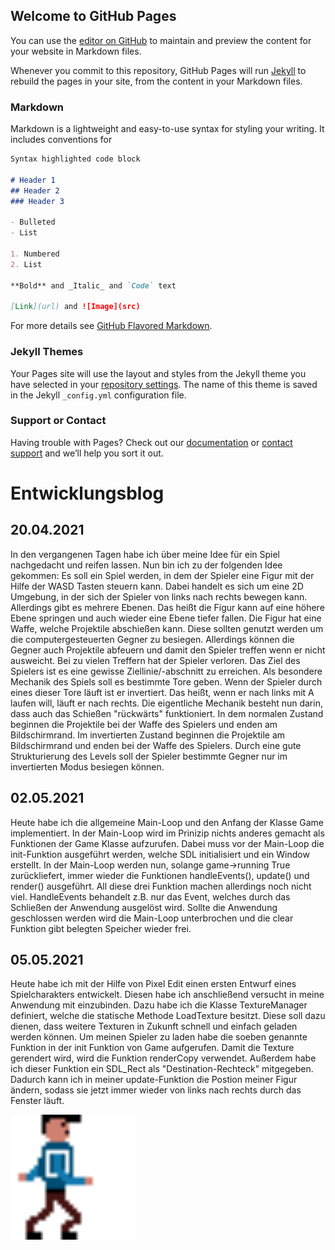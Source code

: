 ## Welcome to GitHub Pages

You can use the [editor on GitHub](https://github.com/CodingJosh42/GameProgramming/edit/gh-pages/index.md) to maintain and preview the content for your website in Markdown files.

Whenever you commit to this repository, GitHub Pages will run [Jekyll](https://jekyllrb.com/) to rebuild the pages in your site, from the content in your Markdown files.

### Markdown

Markdown is a lightweight and easy-to-use syntax for styling your writing. It includes conventions for

```markdown
Syntax highlighted code block

# Header 1
## Header 2
### Header 3

- Bulleted
- List

1. Numbered
2. List

**Bold** and _Italic_ and `Code` text

[Link](url) and ![Image](src)
```

For more details see [GitHub Flavored Markdown](https://guides.github.com/features/mastering-markdown/).

### Jekyll Themes

Your Pages site will use the layout and styles from the Jekyll theme you have selected in your [repository settings](https://github.com/CodingJosh42/GameProgramming/settings/pages). The name of this theme is saved in the Jekyll `_config.yml` configuration file.

### Support or Contact

Having trouble with Pages? Check out our [documentation](https://docs.github.com/categories/github-pages-basics/) or [contact support](https://support.github.com/contact) and we’ll help you sort it out.

# Entwicklungsblog

## 20.04.2021
In den vergangenen Tagen habe ich über meine Idee für ein Spiel nachgedacht und reifen lassen. Nun bin ich zu der folgenden Idee gekommen: Es soll ein Spiel werden, in dem der Spieler eine Figur mit der Hilfe der WASD Tasten steuern kann. Dabei handelt es sich um eine 2D Umgebung, in der sich der Spieler von links nach rechts bewegen kann. Allerdings gibt es mehrere Ebenen. Das heißt die Figur kann auf eine höhere Ebene springen und auch wieder eine Ebene tiefer fallen. Die Figur hat eine Waffe, welche Projektile abschießen kann. Diese sollten genutzt werden um die computergesteuerten Gegner zu besiegen. Allerdings können die Gegner auch Projektile abfeuern und damit den Spieler treffen wenn er nicht ausweicht. Bei zu vielen Treffern hat der Spieler verloren. Das Ziel des Spielers ist es eine gewisse Ziellinie/-abschnitt zu erreichen. Als besondere Mechanik des Spiels soll es bestimmte Tore geben. Wenn der Spieler durch eines dieser Tore läuft ist er invertiert. Das heißt, wenn er nach links mit A laufen will, läuft er nach rechts. Die eigentliche Mechanik besteht nun darin, dass auch das Schießen "rückwärts" funktioniert. In dem normalen Zustand beginnen die Projektile bei der Waffe des Spielers und enden am Bildschirmrand. Im invertierten Zustand beginnen die Projektile am Bildschirmrand und enden bei der Waffe des Spielers. Durch eine gute Strukturierung des Levels soll der Spieler bestimmte Gegner nur im invertierten Modus besiegen können.

## 02.05.2021
Heute habe ich die allgemeine Main-Loop und den Anfang der Klasse Game implementiert. In der Main-Loop wird im Prinizip nichts anderes gemacht als Funktionen der Game Klasse aufzurufen. Dabei muss vor der Main-Loop die init-Funktion ausgeführt werden, welche SDL initialisiert und ein Window erstellt. In der Main-Loop werden nun, solange game->running True zurückliefert, immer wieder die Funktionen handleEvents(), update() und render() ausgeführt. All diese drei Funktion machen allerdings noch nicht viel. HandleEvents behandelt z.B. nur das Event, welches durch das Schließen der Anwendung ausgelöst wird. Sollte die Anwendung geschlossen werden wird die Main-Loop unterbrochen und die clear Funktion gibt belegten Speicher wieder frei.

## 05.05.2021
Heute habe ich mit der Hilfe von Pixel Edit einen ersten Entwurf eines Spielcharakters entwickelt. Diesen habe ich anschließend versucht in meine Anwendung mit einzubinden. Dazu habe ich die Klasse TextureManager definiert, welche die statische Methode LoadTexture besitzt. Diese soll dazu dienen, dass weitere Texturen in Zukunft schnell und einfach geladen werden können. Um meinen Spieler zu laden habe die soeben genannte Funktion in der init Funktion von Game aufgerufen. Damit die Texture gerendert wird, wird die Funktion renderCopy verwendet. Außerdem habe ich dieser Funktion ein SDL_Rect als "Destination-Rechteck" mitgegeben. Dadurch kann ich in meiner update-Funktion die Postion meiner Figur ändern, sodass sie jetzt immer wieder von links nach rechts durch das Fenster läuft. 

<img src="https://github.com/CodingJosh42/GameProgramming/blob/main/Game%20Programming/Game%20Programming/assets/player.png" alt="Figur" width="200" height="200" />
